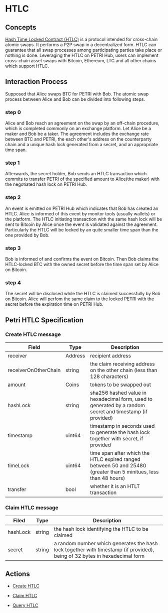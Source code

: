 # HTLC

## Concepts

[Hash Time Locked Contract (HTLC)](https://en.bitcoin.it/wiki/Hash_Time_Locked_Contracts) is a protocol intended for cross-chain atomic swaps. It performs a P2P swap in a decentralized form. HTLC can guarantee that all swap processes among participating parties take place or nothing is done. Leveraging the HTLC on PETRI Hub, users can implement cross-chain asset swaps with Bitcoin, Ethereum, LTC and all other chains which support HTLC.

## Interaction Process

Supposed that Alice swaps BTC for PETRI with Bob. The atomic swap process between Alice and Bob can be divided into following steps.

### step 0

  Alice and Bob reach an agreement on the swap by an off-chain procedure, which is completed commonly on an exchange platform. Let Alice be a maker and Bob be a taker. The agreement includes the exchange rate between BTC and PETRI, the each other's address on the counterparty chain and a unique hash lock generated from a secret, and an appropriate time span.

### step 1

  Afterwards, the secret holder, Bob sends an HTLC transaction which commits to transfer PETRI of the specified amount to Alice(the maker) with the negotiated hash lock on PETRI Hub.

### step 2

  An event is emitted on PETRI Hub which indicates that Bob has created an HTLC. Alice is informed of this event by monitor tools (usually wallets) or the platform. The HTLC initiating transaction with the same hash lock will be sent to Bitcoin by Alice once the event is validated against the agreement. Particularly the HTLC will be locked by an quite smaller time span than the one provided by Bob.

### step 3

  Bob is informed of and confirms the event on Bitcoin. Then Bob claims the HTLC-locked BTC with the owned secret before the time span set by Alice on Bitcoin.

### step 4

  The secret will be disclosed while the HTLC is claimed successfully by Bob on Bitcoin. Alice will perfom the same claim to the locked PETRI with the secret before the expiration time on PETRI Hub.

## Petri HTLC Specification

### Create HTLC message

| **Field**            | **Type** | **Description**                                                                                                  |
| -------------------- | -------- | ---------------------------------------------------------------------------------------------------------------- |
| receiver             | Address  | recipient address                                                                                                |
| receiverOnOtherChain | string   | the claim receiving address on the other chain (less than 128 characters)                                        |
| amount               | Coins    | tokens to be swapped out                                                                                         |
| hashLock             | string   | sha256 hashed value in hexadecimal form, used to generated by a random secret and timestamp (if provided)        |
| timestamp            | uint64   | timestamp in seconds used to generate the hash lock together with secret, if provided                            |
| timeLock             | uint64   | time span after which the HTLC expired ranged between 50 and 25480 (greater than 5 minitues, less than 48 hours) |
| transfer             | bool   |  whether it is an HTLT transaction |

### Claim HTLC message

| **Filed** | **Type** | **Description**                                                                                                            |
| --------- | -------- | -------------------------------------------------------------------------------------------------------------------------- |
| hashLock  | string   | the hash lock identifying the HTLC to be claimed                                                                           |
| secret    | string   | a random number which generates the hash lock together with timestamp (if provided), being of 32 bytes in hexadecimal form |

## Actions

- [Create HTLC](../cli-client/htlc.md#petri-tx-htlc-create)

- [Claim HTLC](../cli-client/htlc.md#petri-tx-htlc-claim)

- [Query HTLC](../cli-client/htlc.md#petri-query-htlc-htlc)
